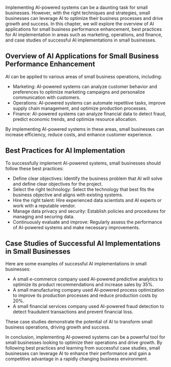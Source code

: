 
Implementing AI-powered systems can be a daunting task for small businesses. However, with the right techniques and strategies, small businesses can leverage AI to optimize their business processes and drive growth and success. In this chapter, we will explore the overview of AI applications for small business performance enhancement, best practices for AI implementation in areas such as marketing, operations, and finance, and case studies of successful AI implementations in small businesses.

Overview of AI Applications for Small Business Performance Enhancement
----------------------------------------------------------------------

AI can be applied to various areas of small business operations, including:

* Marketing: AI-powered systems can analyze customer behavior and preferences to optimize marketing campaigns and personalize communication with customers.
* Operations: AI-powered systems can automate repetitive tasks, improve supply chain management, and optimize production processes.
* Finance: AI-powered systems can analyze financial data to detect fraud, predict economic trends, and optimize resource allocation.

By implementing AI-powered systems in these areas, small businesses can increase efficiency, reduce costs, and enhance customer experience.

Best Practices for AI Implementation
------------------------------------

To successfully implement AI-powered systems, small businesses should follow these best practices:

* Define clear objectives: Identify the business problem that AI will solve and define clear objectives for the project.
* Select the right technology: Select the technology that best fits the business objective and aligns with existing systems.
* Hire the right talent: Hire experienced data scientists and AI experts or work with a reputable vendor.
* Manage data privacy and security: Establish policies and procedures for managing and securing data.
* Continuously evaluate and improve: Regularly assess the performance of AI-powered systems and make necessary improvements.

Case Studies of Successful AI Implementations in Small Businesses
-----------------------------------------------------------------

Here are some examples of successful AI implementations in small businesses:

* A small e-commerce company used AI-powered predictive analytics to optimize its product recommendations and increase sales by 35%.
* A small manufacturing company used AI-powered process optimization to improve its production processes and reduce production costs by 20%.
* A small financial services company used AI-powered fraud detection to detect fraudulent transactions and prevent financial loss.

These case studies demonstrate the potential of AI to transform small business operations, driving growth and success.

In conclusion, implementing AI-powered systems can be a powerful tool for small businesses looking to optimize their operations and drive growth. By following best practices and learning from successful case studies, small businesses can leverage AI to enhance their performance and gain a competitive advantage in a rapidly changing business environment.
